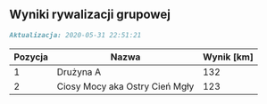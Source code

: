 ## Wyniki rywalizacji grupowej

```markdown
Aktualizacja: 2020-05-31 22:51:21
```

Pozycja | Nazwa | Wynik [km] |
------------ | -------------  | -------------
 1 |Drużyna A | 132 
 2 |Ciosy Mocy aka Ostry Cień Mgły | 123